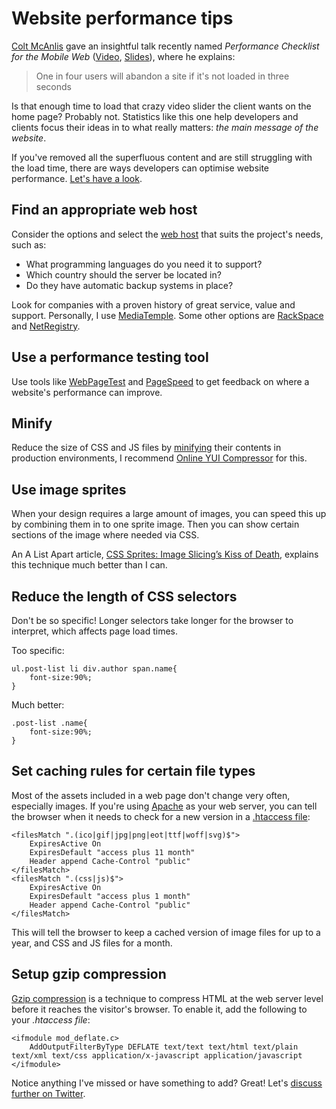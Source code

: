 # Website performance tips

[Colt McAnlis](https://twitter.com/duhroach) gave an insightful talk recently named *Performance Checklist for the Mobile Web* ([Video](http://www.youtube.com/watch?v=0UNWi7FA36M), [Slides](http://mainroach.appspot.com/docs/PCMW.pdf)), where he explains:

> One in four users will abandon a site if it's not loaded in three seconds

Is that enough time to load that crazy video slider the client wants on the home page? Probably not. Statistics like this one help developers and clients focus their ideas in to what really matters: *the main message of the website*.

If you've removed all the superfluous content and are still struggling with the load time, there are ways developers can optimise website performance. [Let's have a look](https://vine.co/v/bQbrUJPzJ5Y).

## Find an appropriate web host

Consider the options and select the [web host](http://en.wikipedia.org/wiki/Web_hosting_service) that suits the project's needs, such as:

- What programming languages do you need it to support?
- Which country should the server be located in?
- Do they have automatic backup systems in place?

Look for companies with a proven history of great service, value and support. Personally, I use [MediaTemple](http://mediatemple.net/). Some other options are [RackSpace](http://www.rackspace.com.au/) and [NetRegistry](http://www.netregistry.com.au/web-hosting/cloud-hosting/).

## Use a performance testing tool

Use tools like [WebPageTest](http://www.webpagetest.org/) and [PageSpeed](https://developers.google.com/speed/pagespeed/) to get feedback on where a website's performance can improve.

## Minify

Reduce the size of CSS and JS files by [minifying](http://en.wikipedia.org/wiki/Minification_(programming)) their contents in production environments, I recommend [Online YUI Compressor](http://refresh-sf.com/yui) for this.

## Use image sprites

When your design requires a large amount of images, you can speed this up by combining them in to one sprite image. Then you can show certain sections of the image where needed via CSS.

An A List Apart article, [CSS Sprites: Image Slicing’s Kiss of Death](http://alistapart.com/article/sprites), explains this technique much better than I can.

## Reduce the length of CSS selectors

Don't be so specific! Longer selectors take longer for the browser to interpret, which affects page load times.

Too specific:

	ul.post-list li div.author span.name{
		font-size:90%;
	}

Much better:

	.post-list .name{
		font-size:90%;
	}

## Set caching rules for certain file types

Most of the assets included in a web page don't change very often, especially images.
If you're using [Apache](http://en.wikipedia.org/wiki/Apache_web_server) as your web server, you can tell the browser when it needs to check for a new version in a [.htaccess file](http://en.wikipedia.org/wiki/Htaccess):

	<filesMatch ".(ico|gif|jpg|png|eot|ttf|woff|svg)$">
		ExpiresActive On
		ExpiresDefault "access plus 11 month"
		Header append Cache-Control "public"
	</filesMatch>
	<filesMatch ".(css|js)$">
		ExpiresActive On
		ExpiresDefault "access plus 1 month"
		Header append Cache-Control "public"
	</filesMatch>

This will tell the browser to keep a cached version of image files for up to a year, and CSS and JS files for a month.

## Setup gzip compression

[Gzip compression](https://developers.google.com/speed/articles/gzip) is a technique to compress HTML at the web server level before it reaches the visitor's browser. To enable it, add the following to your *.htaccess file*:

	<ifmodule mod_deflate.c>
		AddOutputFilterByType DEFLATE text/text text/html text/plain text/xml text/css application/x-javascript application/javascript
	</ifmodule>

Notice anything I've missed or have something to add? Great! Let's [discuss further on Twitter](https://twitter.com/brendanmurty/status/342901968458612736).
